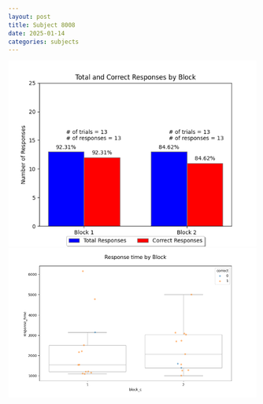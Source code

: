 ```yaml
---
layout: post
title: Subject 8008
date: 2025-01-14
categories: subjects
---
```


![](data/8008/run-10/8008_ATS_responses.png)
![](data/8008/run-10/8008_ATS_rt.png)
